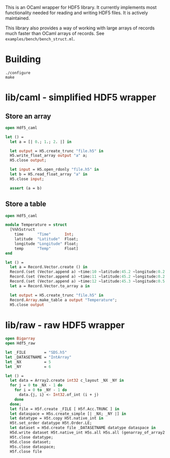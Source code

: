 This is an OCaml wrapper for HDF5 library.  It currently implements most functionality
needed for reading and writing HDF5 files.  It is actively maintained.

This library also provides a way of working with large arrays of records much faster than
OCaml arrays of records.  See `examples/bench/bench_struct.ml`.

# Building

    ./configure
    make

# lib/caml - simplified HDF5 wrapper

## Store an array

```ocaml
open Hdf5_caml

let () =
  let a = [| 0.; 1.; 2. |] in

  let output = H5.create_trunc "file.h5" in
  H5.write_float_array output "a" a;
  H5.close output;

  let input = H5.open_rdonly "file.h5" in
  let b = H5.read_float_array "a" in
  H5.close input;

  assert (a = b)
```

## Store a table

```ocaml
open Hdf5_caml

module Temperature = struct
  [%%h5struct
    time      "Time"      Int;
    latitude  "Latitude"  Float;
    longitude "Longitude" Float;
    temp      "Temp"      Float]
end

let () =
  let a = Record.Vector.create () in
  Record.(set (Vector.append a) ~time:10 ~latitude:45.2 ~longitude:0.2 ~temp:15.3);
  Record.(set (Vector.append a) ~time:11 ~latitude:45.2 ~longitude:0.2 ~temp:15.5);
  Record.(set (Vector.append a) ~time:12 ~latitude:45.3 ~longitude:0.5 ~temp:16.2);
  let a = Record.Vector.to_array a in

  let output = H5.create_trunc "file.h5" in
  Record.Array.make_table a output "Temperature";
  H5.close output
```

# lib/raw - raw HDF5 wrapper

```ocaml
open Bigarray
open Hdf5_raw

let _FILE        = "SDS.h5"
let _DATASETNAME = "IntArray"
let _NX          = 5
let _NY          = 6

let () =
  let data = Array2.create int32 c_layout _NX _NY in
  for j = 0 to _NX - 1 do
    for i = 0 to _NY - 1 do
      data.{j, i} <- Int32.of_int (i + j)
    done
  done;
  let file = H5f.create _FILE [ H5f.Acc.TRUNC ] in
  let dataspace = H5s.create_simple [| _NX; _NY |] in
  let datatype = H5t.copy H5t.native_int in
  H5t.set_order datatype H5t.Order.LE;
  let dataset = H5d.create file _DATASETNAME datatype dataspace in
  H5d.write dataset H5t.native_int H5s.all H5s.all (genarray_of_array2 data);
  H5t.close datatype;
  H5d.close dataset;
  H5s.close dataspace;
  H5f.close file
```
